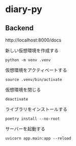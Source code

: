 # diary-py

## Backend

http://localhost:8000/docs

新しい仮想環境を作成する
```shell
python -m venv .venv
```

仮想環境をアクティベートする
```shell
source .venv/bin/activate
```

仮想環境を閉じる
```shell
deactivate
```

ライブラリをインストールする
```shell
poetry install --no-root
```

サーバーを起動する
```shell
uvicorn app.main:app --reload
```
